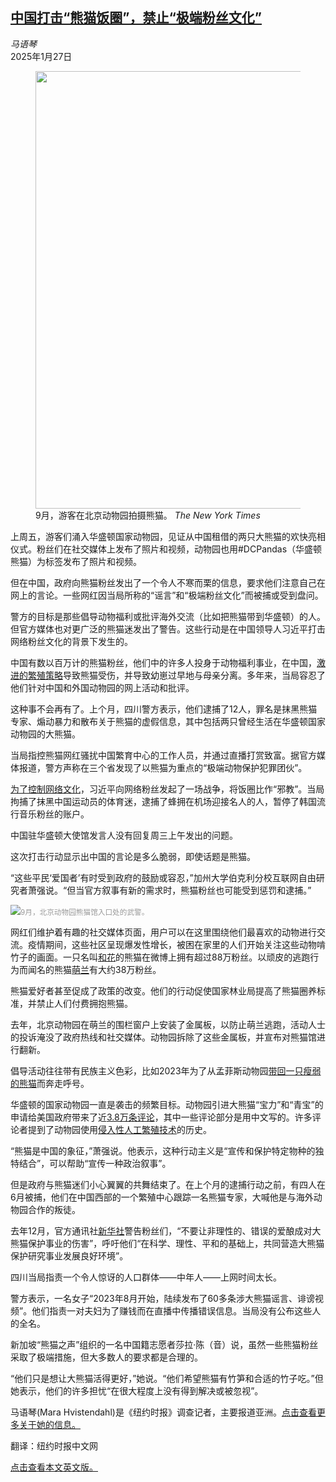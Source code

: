 <!--1738723113000-->
[中国打击“熊猫饭圈”，禁止“极端粉丝文化”](https://cn.nytimes.com/china/20250127/pandas-fans-china-washington-dc-national-zoo/)
------

<address>马语琴</address><time pudate="2025-01-27 12:40:50" datetime="2025-01-27 12:40:50">2025年1月27日</time><figure><img src="https://images.weserv.nl/?url=static01.nyt.com/images/2024/10/08/multimedia/00China-Pandafans/00pandas-08-zhgp-master1050.jpg" width="1050" height="700"><figcaption>9月，游客在北京动物园拍摄熊猫。 <cite>The New York Times</cite></figcaption></figure><section><p>上周五，游客们涌入华盛顿国家动物园，见证从中国租借的两只大熊猫的欢快亮相仪式。粉丝们在社交媒体上发布了照片和视频，动物园也用#DCPandas（华盛顿熊猫）为标签发布了照片和视频。</p><p>但在中国，政府向熊猫粉丝发出了一个令人不寒而栗的信息，要求他们注意自己在网上的言论。一些网红因当局所称的“谣言”和“极端粉丝文化”而被捕或受到盘问。</p><p>警方的目标是那些倡导动物福利或批评海外交流（比如把熊猫带到华盛顿）的人。但官方媒体也对更广泛的熊猫迷发出了警告。这些行动是在中国领导人习近平打击网络粉丝文化的背景下发生的。</p><p>中国有数以百万计的熊猫粉丝，他们中的许多人投身于动物福利事业，在中国，<a href="https://www.nytimes.com/interactive/2024/10/15/world/asia/pandas-zoo-breeding-death-captivity.html" title="Link: https://www.nytimes.com/interactive/2024/10/15/world/asia/pandas-zoo-breeding-death-captivity.html">激进的繁殖策略</a>导致熊猫受伤，并导致幼崽过早地与母亲分离。多年来，当局容忍了他们针对中国和外国动物园的网上活动和批评。</p><p>这种事不会再有了。上个月，四川警方表示，他们逮捕了12人，罪名是抹黑熊猫专家、煽动暴力和散布关于熊猫的虚假信息，其中包括两只曾经生活在华盛顿国家动物园的大熊猫。</p><p>当局指控熊猫网红骚扰中国繁育中心的工作人员，并通过直播打赏致富。据官方媒体报道，警方声称在三个省发现了以熊猫为重点的“极端动物保护犯罪团伙”。</p><p><a href="https://cn.nytimes.com/china/20210830/china-celebrity-culture/" title="Link: https://cn.nytimes.com/china/20210830/china-celebrity-culture/">为了控制网络文化</a>，习近平向网络粉丝发起了一场战争，将饭圈比作“邪教”。当局拘捕了抹黑中国运动员的体育迷，逮捕了蜂拥在机场迎接名人的人，暂停了韩国流行音乐粉丝的账户。</p><p>中国驻华盛顿大使馆发言人没有回复周三上午发出的问题。</p><p>这次打击行动显示出中国的言论是多么脆弱，即使话题是熊猫。</p><p>“这些平民‘爱国者’有时受到政府的鼓励或容忍，”加州大学伯克利分校互联网自由研究者萧强说。“但当官方叙事有新的需求时，熊猫粉丝也可能受到惩罚和逮捕。”</p><p><img src="https://images.weserv.nl/?url=static01.nyt.com/images/2025/01/23/multimedia/00China-Pandafans-kfwv/00China-Pandafans-kfwv-master1050.jpg"><small style="color: #999;">9月，北京动物园熊猫馆入口处的武警。</small></p><p>网红们维护着有趣的社交媒体页面，用户可以在这里围绕他们最喜欢的动物进行交流。疫情期间，这些社区呈现爆发性增长，被困在家里的人们开始关注这些动物啃竹子的画面。一只名叫<a rel="noopener noreferrer" target="_blank" href="https://m.weibo.cn/p/1008081f82a20770001b184a1ffffd7322fb4b?jumpfrom=weibocom">和花</a>的熊猫在微博上拥有超过88万粉丝。以顽皮的逃跑行为而闻名的熊猫<a rel="noopener noreferrer" target="_blank" href="https://m.weibo.cn/p/1008080ecd26dcfcd6c5ebb8de54f785f9e9f9?jumpfrom=weibocom">萌兰</a>有大约38万粉丝。</p><p>熊猫爱好者甚至促成了政策的改变。他们的行动促使国家林业局提高了熊猫圈养标准，并禁止人们付费拥抱熊猫。</p><p>去年，北京动物园在萌兰的围栏窗户上安装了金属板，以防止萌兰逃跑，活动人士的投诉淹没了政府热线和社交媒体。动物园拆除了这些金属板，并宣布对熊猫馆进行翻新。</p><p>倡导活动往往带有民族主义色彩，比如2023年为了从孟菲斯动物园<a href="https://cn.nytimes.com/china/20230413/panda-china-memphis-zoo-ya-ya/">带</a><a href="https://cn.nytimes.com/china/20230413/panda-china-memphis-zoo-ya-ya/">回一只瘦弱的熊猫</a>而奔走呼号。</p><p>华盛顿的国家动物园一直是袭击的频繁目标。动物园引进大熊猫“宝力”和“青宝”的申请给美国政府带来了近<a rel="noopener noreferrer" target="_blank" href="https://www.regulations.gov/document/FWS-HQ-IA-2024-0124-0001/comment">3.8万条评论</a>，其中一些评论部分是用中文写的。许多评论者提到了动物园使用<a href="https://www.nytimes.com/interactive/2024/10/15/world/asia/pandas-zoo-breeding-death-captivity.html" title="Link: https://www.nytimes.com/interactive/2024/10/15/world/asia/pandas-zoo-breeding-death-captivity.html">侵入性人工繁殖技术</a>的历史。</p><p>“熊猫是中国的象征，”萧强说。他表示，这种行动主义是“宣传和保护特定物种的独特结合”，可以帮助“宣传一种政治叙事”。</p><p>但是政府与熊猫迷们小心翼翼的共舞结束了。在上个月的逮捕行动之前，有四人在6月被捕，他们在中国西部的一个繁殖中心跟踪一名熊猫专家，大喊他是与海外动物园合作的叛徒。</p><p>去年12月，官方通讯社<a rel="noopener noreferrer" target="_blank" href="https://news.qq.com/rain/a/20241227A06E5G00" title="Link: https://news.qq.com/rain/a/20241227A06E5G00">新华社</a>警告粉丝们，“不要让非理性的、错误的爱酿成对大熊猫保护事业的伤害”，呼吁他们“在科学、理性、平和的基础上，共同营造大熊猫保护研究事业发展良好环境”。</p><p>四川当局指责一个令人惊讶的人口群体——中年人——上网时间太长。</p><p>警方表示，一名女子“2023年8月开始，陆续发布了60多条涉大熊猫谣言、诽谤视频”。他们指责一对夫妇为了赚钱而在直播中传播错误信息。当局没有公布这些人的全名。</p><p>新加坡“熊猫之声”组织的一名中国籍志愿者莎拉·陈（音）说，虽然一些熊猫粉丝采取了极端措施，但大多数人的要求都是合理的。</p><p>“他们只是想让大熊猫活得更好，”她说。“他们希望熊猫有竹笋和合适的竹子吃。”但她表示，他们的许多担忧“在很大程度上没有得到解决或被忽视”。</p></section><footer><p>马语琴(Mara Hvistendahl)是《纽约时报》调查记者，主要报道亚洲。<a rel="nofollow" target="_blank" href="https://www.nytimes.com/by/mara-hvistendahl">点击查看更多关于她的信息。</a></p><p>翻译：纽约时报中文网</p><p><a rel="nofollow" target="_blank" href="https://www.nytimes.com/2025/01/24/world/asia/pandas-fans-china-washington-dc-national-zoo.html">点击查看本文英文版。</a></p></footer>

